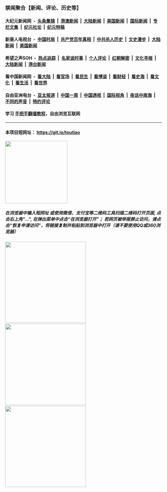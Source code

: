 ### 禁闻聚合【新闻、评论、历史等】

#### 大纪元新闻网 &nbsp;-&nbsp; [头条集锦](indexes/E头条集锦.md?t=03041102) &nbsp;|&nbsp; [港澳新闻](indexes/E港澳新闻.md?t=03041102)  &nbsp;|&nbsp; [大陆新闻](indexes/E大陆新闻.md?t=03041102) &nbsp;|&nbsp; [美国新闻](indexes/E美国新闻.md?t=03041102) &nbsp;|&nbsp; [国际新闻](indexes/E国际新闻.md?t=03041102) &nbsp;|&nbsp; [专栏文集](indexes/E专栏文集.md?t=03041102) &nbsp;|&nbsp; [纪元社论](indexes/E纪元社论.md?t=03041102) &nbsp;|&nbsp; [纪元特稿](indexes/E纪元特稿.md?t=03041102) 

#### 新唐人电视台 &nbsp;-&nbsp; [中国时局](indexes/N中国时局.md?t=03041102) &nbsp;|&nbsp; [共产党百年真相](indexes/N共产党百年真相.md?t=03041102) &nbsp;|&nbsp; [中共杀人历史](indexes/N中共杀人历史.md?t=03041102) &nbsp;|&nbsp; [文史漫步](indexes/N文史漫步.md?t=03041102) &nbsp;|&nbsp; [大陆新闻](indexes/N大陆新闻.md?t=03041102) &nbsp;|&nbsp; [美国新闻](indexes/N美国新闻.md?t=03041102)

#### 希望之声SOH &nbsp;-&nbsp; [热点追踪](indexes/H热点追踪.md?t=03041102) &nbsp;|&nbsp; [名家谈时事](indexes/H名家谈时事.md?t=03041102) &nbsp;|&nbsp; [个人评论](indexes/H个人评论.md?t=03041102)  &nbsp;|&nbsp; [红朝解密](indexes/H红朝解密.md?t=03041102) &nbsp;|&nbsp; [文化寻根](indexes/H文化寻根.md?t=03041102) &nbsp;|&nbsp; [大陆新闻](indexes/H大陆新闻.md?t=03041102) &nbsp;|&nbsp; [港台新闻](indexes/H港台新闻.md?t=03041102)

#### 看中国新闻网 &nbsp;-&nbsp; [看大陆](indexes/S看大陆.md?t=03041102) &nbsp;|&nbsp; [看官场](indexes/S看官场.md?t=03041102) &nbsp;|&nbsp; [看民生](indexes/S看民生.md?t=03041102)  &nbsp;|&nbsp; [看博谈](indexes/S看博谈.md?t=03041102) &nbsp;|&nbsp; [看财经](indexes/S看财经.md?t=03041102) &nbsp;|&nbsp; [看史海](indexes/S看史海.md?t=03041102) &nbsp;|&nbsp; [看文化](indexes/S看文化.md?t=03041102) &nbsp;|&nbsp; [看生活](indexes/S看生活.md?t=03041102) &nbsp;|&nbsp; [看世界](indexes/S看世界.md?t=03041102)

#### 自由亚洲电台 &nbsp;-&nbsp; [亚太报道](indexes/R亚太报道.md?t=03041102) &nbsp;|&nbsp; [中国一周](indexes/R中国一周.md?t=03041102) &nbsp;|&nbsp; [中国透视](indexes/R中国透视.md?t=03041102)  &nbsp;|&nbsp; [国际视角](indexes/R国际视角.md?t=03041102) &nbsp;|&nbsp; [夜话中南海](indexes/R夜话中南海.md?t=03041102) &nbsp;|&nbsp; [不同的声音](indexes/R不同的声音.md?t=03041102) &nbsp;|&nbsp; [特约评论](indexes/R特约评论.md?t=03041102)

#### 学习 [手把手翻墙教程](https://github.com/gfw-breaker/guides/wiki)，自由浏览互联网

----

#### 本项目短网址： https://git.io/toutiao
<img src="https://raw.githubusercontent.com/gfw-breaker/banned-news/master/scripts/img/qr.png" width="200px"/>  

##### 在浏览器中输入短网址 或使用微信、支付宝等二维码工具扫描二维码打开页面, 点击右上角"...", 在弹出菜单中点击“在浏览器打开”； 若网页被举报禁止访问，请点击“恢复申请访问”，将链接复制并粘贴到浏览器中打开（请不要使用QQ或360浏览器）

<img src="https://raw.githubusercontent.com/gfw-breaker/banned-news/master/scripts/img/1.png" width="260px"/> &nbsp; <img src="https://raw.githubusercontent.com/gfw-breaker/banned-news/master/scripts/img/2.png" width="260px"/> &nbsp; <img src="https://raw.githubusercontent.com/gfw-breaker/banned-news/master/scripts/img/3.png" width="260px"/>
